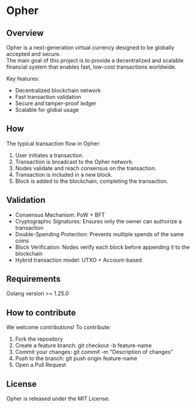 # Opher

## Overview
Opher is a next-generation virtual currency designed to be globally accepted and secure.  
The main goal of this project is to provide a decentralized and scalable financial system that enables fast, low-cost transactions worldwide.

Key features:
- Decentralized blockchain network
- Fast transaction validation
- Secure and tamper-proof ledger
- Scalable for global usage

## How  
The typical transaction flow in Opher:
1. User initiates a transaction.
2. Transaction is broadcast to the Opher network.
3. Nodes validate and reach consensus on the transaction.
4. Transaction is included in a new block.
5. Block is added to the blockchain, completing the transaction.    

## Validation 
- Consensus Mechanism: PoW + BFT 
- Cryptographic Signatures: Ensures only the owner can authorize a transaction
- Double-Spending Protection: Prevents multiple spends of the same coins
- Block Verification: Nodes verify each block before appending it to the blockchain 
- Hybrid transaction model: UTXO + Account-based

## Requirements

Golang version >= 1.25.0

## How to contribute
We welcome contributions! To contribute:
1. Fork the repository
2. Create a feature branch: git checkout -b feature-name
3. Commit your changes: git commit -m "Description of changes"
4. Push to the branch: git push origin feature-name
5. Open a Pull Request

## License 
Opher is released under the MIT License.